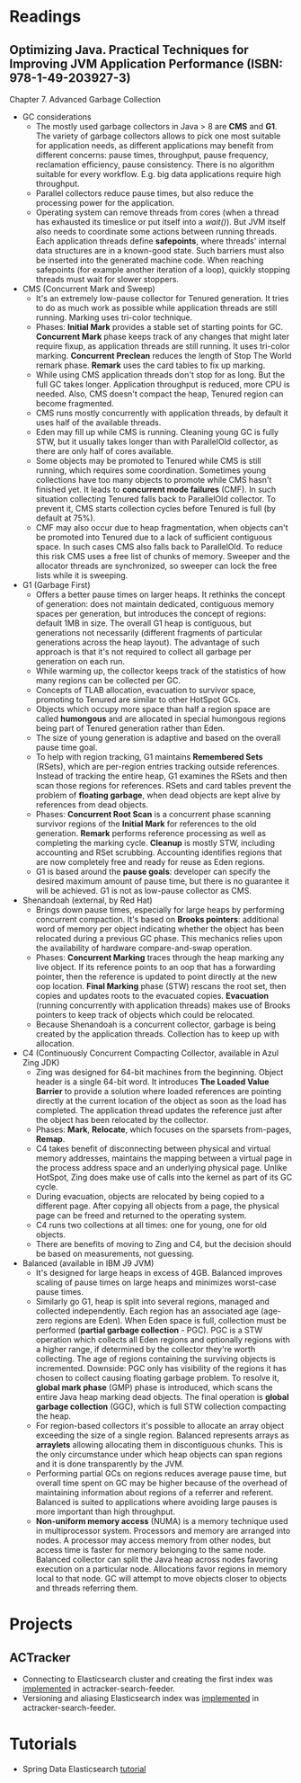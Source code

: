 # Readings

## Optimizing Java. Practical Techniques for Improving JVM Application Performance (ISBN: 978-1-49-203927-3)

Chapter 7. Advanced Garbage Collection

- GC considerations
    - The mostly used garbage collectors in Java > 8 are **CMS** and **G1**. The variety of garbage collectors allows to
      pick one most suitable for application needs, as different applications may benefit from different concerns: pause
      times, throughput, pause frequency, reclamation efficiency, pause consistency. There is no algorithm suitable for
      every workflow. E.g. big data applications require high throughput.
    - Parallel collectors reduce pause times, but also reduce the processing power for the application.
    - Operating system can remove threads from cores (when a thread has exhausted its timeslice or put itself into a
      _wait()_). But JVM itself also needs to coordinate some actions between running threads. Each application threads
      define **safepoints**, where threads' internal data structures are in a known-good state. Such barriers must also
      be inserted into the generated machine code. When reaching safepoints (for example another iteration of a loop),
      quickly stopping threads must wait for slower stoppers.
- CMS (Concurrent Mark and Sweep)
    - It's an extremely low-pause collector for Tenured generation. It tries to do as much work as possible while
      application threads are still running. Marking uses tri-color technique.
    - Phases: **Initial Mark** provides a stable set of starting points for GC. **Concurrent Mark** phase keeps track of
      any changes that might later require fixup, as application threads are still running. It uses tri-color marking.
      **Concurrent Preclean** reduces the length of Stop The World remark phase. **Remark** uses the card tables to fix
      up marking.
    - While using CMS application threads don't stop for as long. But the full GC takes longer. Application throughput
      is reduced, more CPU is needed. Also, CMS doesn't compact the heap, Tenured region can become fragmented.
    - CMS runs mostly concurrently with application threads, by default it uses half of the available threads.
    - Eden may fill up while CMS is running. Cleaning young GC is fully STW, but it usually takes longer than with
      ParallelOld collector, as there are only half of cores available.
    - Some objects may be promoted to Tenured while CMS is still running, which requires some coordination. Sometimes
      young collections have too many objects to promote while CMS hasn't finished yet. It leads to **concurrent mode
      failures** (CMF). In such situation collecting Tenured falls back to ParallelOld collector. To prevent it, CMS
      starts collection cycles before Tenured is full (by default at 75%).
    - CMF may also occur due to heap fragmentation, when objects can't be promoted into Tenured due to a lack of
      sufficient contiguous space. In such cases CMS also falls back to ParallelOld. To reduce this risk CMS uses a free
      list of chunks of memory. Sweeper and the allocator threads are synchronized, so sweeper can lock the free lists
      while it is sweeping.
- G1 (Garbage First)
    - Offers a better pause times on larger heaps. It rethinks the concept of generation: does not maintain dedicated,
      contiguous memory spaces per generation, but introduces the concept of regions: default 1MB in size. The overall
      G1 heap is contiguous, but generations not necessarily (different fragments of particular generations across the
      heap layout). The advantage of such approach is that it's not required to collect all garbage per generation on
      each run.
    - While warming up, the collector keeps track of the statistics of how many regions can be collected per GC.
    - Concepts of TLAB allocation, evacuation to survivor space, promoting to Tenured are similar to other HotSpot GCs.
    - Objects which occupy more space than half a region space are called **humongous** and are allocated in special
      humongous regions being part of Tenured generation rather than Eden.
    - The size of young generation is adaptive and based on the overall pause time goal.
    - To help with region tracking, G1 maintains **Remembered Sets** (RSets), which are per-region entries tracking
      outside references. Instead of tracking the entire heap, G1 examines the RSets and then scan those regions for
      references. RSets and card tables prevent the problem of **floating garbage**, when dead objects are kept alive by
      references from dead objects.
    - Phases: **Concurrent Root Scan** is a concurrent phase scanning survivor regions of the **Initial Mark** for
      references to the old generation. **Remark** performs reference processing as well as completing the marking
      cycle. **Cleanup** is mostly STW, including accounting and RSet scrubbing. Accounting identifies regions that are
      now completely free and ready for reuse as Eden regions.
    - G1 is based around the **pause goals**: developer can specify the desired maximum amount of pause time, but there
      is no guarantee it will be achieved. G1 is not as low-pause collector as CMS.
- Shenandoah (external, by Red Hat)
    - Brings down pause times, especially for large heaps by performing concurrent compaction. It's based on **Brooks
      pointers**: additional word of memory per object indicating whether the object has been relocated during a
      previous GC phase. This mechanics relies upon the availability of hardware compare-and-swap operation.
    - Phases: **Concurrent Marking** traces through the heap marking any live object. If its reference points to an oop
      that has a forwarding pointer, then the reference is updated to point directly at the new oop location. **Final
      Marking** phase (STW) rescans the root set, then copies and updates roots to the evacuated copies. **Evacuation**
      (running concurrently with application threads) makes use of Brooks pointers to keep track of objects which
      could be relocated.
    - Because Shenandoah is a concurrent collector, garbage is being created by the application threads. Collection has
      to keep up with allocation.
- C4 (Continuously Concurrent Compacting Collector, available in Azul Zing JDK)
    - Zing was designed for 64-bit machines from the beginning. Object header is a single 64-bit word. It introduces
      **The Loaded Value Barrier** to provide a solution where loaded references are pointing directly at the current
      location of the object as soon as the load has completed. The application thread updates the reference just after
      the object has been relocated by the collector.
    - Phases: **Mark**, **Relocate**, which focuses on the sparsets from-pages, **Remap**.
    - C4 takes benefit of disconnecting between physical and virtual memory addresses, maintains the mapping between a
      virtual page in the process address space and an underlying physical page. Unlike HotSpot, Zing does make use of
      calls into the kernel as part of its GC cycle.
    - During evacuation, objects are relocated by being copied to a different page. After copying all objects from a
      page, the physical page can be freed and returned to the operating system.
    - C4 runs two collections at all times: one for young, one for old objects.
    - There are benefits of moving to Zing and C4, but the decision should be based on measurements, not guessing.
- Balanced (available in IBM J9 JVM)
    - It's designed for large heaps in excess of 4GB. Balanced improves scaling of pause times on large heaps and
      minimizes worst-case pause times.
    - Similarly go G1, heap is split into several regions, managed and collected independently. Each region has an
      associated age (age-zero regions are Eden). When Eden space is full, collection must be performed (**partial
      garbage collection** - PGC). PGC is a STW operation which collects all Eden regions and optionally regions with a
      higher range, if determined by the collector they're worth collecting. The age of regions containing the surviving
      objects is incremented. Downside: PGC only has visibility of the regions it has chosen to collect causing floating
      garbage problem. To resolve it, **global mark phase** (GMP) phase is introduced, which scans the entire Java heap
      marking dead objects. The final operation is **global garbage collection** (GGC), which is full STW collection
      compacting the heap.
    - For region-based collectors it's possible to allocate an array object exceeding the size of a single region.
      Balanced represents arrays as **arraylets** allowing allocating them in discontiguous chunks. This is the only
      circumstance under which heap objects can span regions and it is done transparently by the JVM.
    - Performing partial GCs on regions reduces average pause time, but overall time spent on GC may be higher because
      of the overhead of maintaining information about regions of a referrer and referent. Balanced is suited to
      applications where avoiding large pauses is more important than high throughput.
    - **Non-uniform memory access** (NUMA) is a memory technique used in multiprocessor system. Processors and memory
      are arranged into nodes. A processor may access memory from other nodes, but access time is faster for memory
      belonging to the same node. Balanced collector can split the Java heap across nodes favoring execution on a
      particular node. Allocations favor regions in memory local to that node. GC will attempt to move objects closer to
      objects and threads referring them.

# Projects

## ACTracker

- Connecting to Elasticsearch cluster and creating the first index
  was [implemented](https://github.com/marcinciapa/actracker-search-feeder/pull/33) in actracker-search-feeder.
- Versioning and aliasing Elasticsearch index
  was [implemented](https://github.com/marcinciapa/actracker-search-feeder/pull/34) in actracker-search-feeder.

# Tutorials

- Spring Data Elasticsearch [tutorial](https://github.com/marcinciapa/tutorials/pull/6)